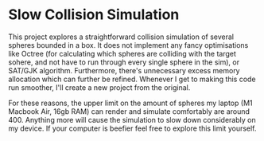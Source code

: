# Slow Collision Simulation


This project explores a straightforward collision simulation of several spheres bounded in a box. 
It does not implement any fancy optimisations like Octree (for calculating which spheres are colliding 
with the target sohere, and not have to run through every single sphere in the sim), or SAT/GJK algorithm. 
Furthermore, there's unnecessary excess memory allocation which can further be refined. Whenever I get to 
making this code run smoother, I'll create a new project from the original.


For these reasons, the upper limit on the amount of spheres my laptop (M1 Macbook Air, 16gb RAM) can render and 
simulate comfortably are around 400. Anything more will cause the simulation to slow down considerably on my 
device. If your computer is beefier feel free to explore this limit yourself.
